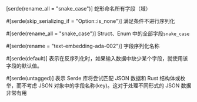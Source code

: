 [serde(rename_all = "snake_case")] 蛇形命名所有字段（域）

#[serde(skip_serializing_if = "Option::is_none")] 满足条件不进行序列化

#[serde(rename_all = "snake_case")] Struct、Enum 中的全部字段`snake_case`

#[serde(rename = "text-embedding-ada-002")] 字段序列化名称

#[serde(default)] 表示在反序列化时，如果输入数据中缺少某个字段，就使用该字段的默认值。

#[serde(untagged)] 表示 Serde 库将尝试匹配 JSON 数据和 Rust 结构体或枚举，而不考虑 JSON 对象中的字段名称(key)。这对于处理不同形式的 JSON 数据非常有用
